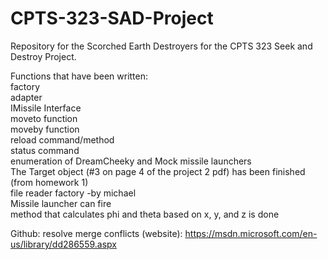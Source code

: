 # CPTS-323-SAD-Project

Repository for the Scorched Earth Destroyers for the CPTS 323 Seek and Destroy Project.  
  
Functions that have been written:   
factory  
adapter  
IMissile Interface  
moveto function  
moveby function  
reload command/method  
status command  
enumeration of DreamCheeky and Mock missile launchers  
The Target object (#3 on page 4 of the project 2 pdf) has been finished (from homework 1)  
file reader factory -by michael  
Missile launcher can fire  
method that calculates phi and theta based on x, y, and z  is done  

Github:
resolve merge conflicts (website):  https://msdn.microsoft.com/en-us/library/dd286559.aspx

